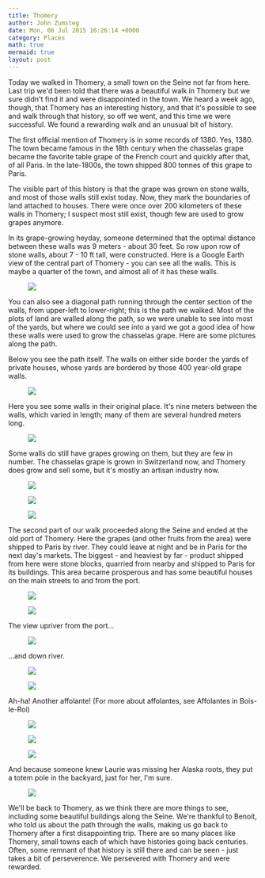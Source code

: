 ```yaml
---
title: Thomery
author: John Zumsteg
date: Mon, 06 Jul 2015 16:26:14 +0000
category: Places
math: true
mermaid: true
layout: post
---
```

Today we walked in Thomery, a small town on the Seine not far from here. Last trip we'd been told that there was a beautiful walk in Thomery but we sure didn't find it and were disappointed in the town. We heard a week ago, though, that Thomery has an interesting history, and that it's possible to see and walk through that history, so off we went, and this time we were successful. We found a rewarding walk and an unusual bit of history.

The first official mention of Thomery is in some records of 1380. Yes, 1380. The town became famous in the 18th century when the chasselas grape became the favorite table grape of the French court and quickly after that, of all Paris. In the late-1800s, the town shipped 800 tonnes of this grape to Paris.

The visible part of this history is that the grape was grown on stone walls, and most of those walls still exist today. Now, they mark the boundaries of land attached to houses. There were once over 200 kilometers of these walls in Thomery; I suspect most still exist, though few are used to grow grapes anymore.

In its grape-growing heyday, someone determined that the optimal distance between these walls was 9 meters - about 30 feet. So row upon row of stone walls, about 7 - 10 ft tall, were constructed. Here is a Google Earth view of the central part of Thomery - you can see all the walls. This is maybe a quarter of the town, and almost all of it has these walls.
<figure class = "landscape">
	<img src="{{site.url}}/assets/images/2015/07/Thomery-view-2.jpeg"/>
	<figcaption></figcaption>
</figure>


You can also see a diagonal path running through the center section of the walls, from upper-left to lower-right; this is the path we walked. Most of the plots of land are walled along the path, so we were unable to see into most of the yards, but where we could see into a yard we got a good idea of how these walls were used to grow the chasselas grape. Here are some pictures along the path.

Below you see the path itself. The walls on either side border the yards of private houses, whose yards are bordered by those 400 year-old grape walls.
<figure class = "landscape">
	<img src="{{site.url}}/assets/images/2015/07/DSC08785-2.jpg"/>
	<figcaption></figcaption>
</figure>



Here you see some walls in their original place. It's nine meters between the walls, which varied in length; many of them are several hundred meters long.

<figure class = "landscape">
	<img src="{{site.url}}/assets/images/2015/07/DSC08786-3.jpg"/>
	<figcaption></figcaption>
</figure>



Some walls do still have grapes growing on them, but they are few in number. The chasselas grape is grown in Switzerland now, and Thomery does grow and sell some, but it's mostly an artisan industry now.
<figure class = "landscape">
	<img src="{{site.url}}/assets/images/2015/07/DSC08783-1.jpg"/>
	<figcaption></figcaption>
</figure>



<figure class = "landscape">
	<img src="{{site.url}}/assets/images/2015/07/DSC08801-6.jpg"/>
	<figcaption></figcaption>
</figure>



<figure class = "landscape">
	<img src="{{site.url}}/assets/images/2015/07/DSC08796-5.jpg"/>
	<figcaption></figcaption>
</figure>



The second part of our walk proceeded along the Seine and ended at the old port of Thomery. Here the grapes (and other fruits from the area) were shipped to Paris by river. They could leave at night and be in Paris for the next day's markets. The biggest - and heaviest by far - product shipped from here were stone blocks, quarried from nearby and shipped to Paris for its buildings. This area became prosperous and has some beautiful houses on the main streets to and from the port.

<figure class = "landscape">
	<img src="{{site.url}}/assets/images/2015/07/DSC08814-9.jpg"/>
	<figcaption></figcaption>
</figure>


<figure class = "landscape">
	<img src="{{site.url}}/assets/images/2015/07/DSC08815-10.jpg"/>
	<figcaption></figcaption>
</figure>



The view upriver from the port...

<figure class = "landscape">
	<img src="{{site.url}}/assets/images/2015/07/DSC08816-11.jpg"/>
	<figcaption></figcaption>
</figure>



...and down river.

<figure class = "landscape">
	<img src="{{site.url}}/assets/images/2015/07/DSC08817-12.jpg"/>
	<figcaption></figcaption>
</figure>



<figure class = "landscape">
	<img src="{{site.url}}/assets/images/2015/07/DSC08824-13.jpg"/>
	<figcaption></figcaption>
</figure>



Ah-ha! Another affolante! (For more about affolantes, see Affolantes in Bois-le-Roi)
<figure class = "landscape">
	<img src="{{site.url}}/assets/images/2015/07/DSC08825-14.jpg"/>
	<figcaption></figcaption>
</figure>



<figure class = "landscape">
	<img src="{{site.url}}/assets/images/2015/07/DSC08829-15.jpg"/>
	<figcaption></figcaption>
</figure>



<figure class = "landscape">
	<img src="{{site.url}}/assets/images/2015/07/DSC08832-16.jpg"/>
	<figcaption></figcaption>
</figure>


And because someone knew Laurie was missing her Alaska roots, they put a totem pole in the backyard, just for her, I'm sure.

<figure class = "portrait">
	<img src="{{site.url}}/assets/images/2015/07/DSC08834-17.jpg"/>
	<figcaption></figcaption>
</figure>



We'll be back to Thomery, as we think there are more things to see, including some beautiful buildings along the Seine. We're thankful to Benoit, who told us about the path through the walls, making us go back to Thomery after a first disappointing trip. There are so many places like Thomery, small towns each of which have histories going back centuries. Often, some remnant of that history is still there and can be seen - just takes a bit of perseverence. We persevered with Thomery and were rewarded.
